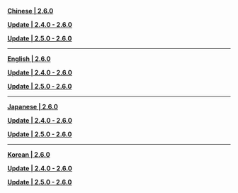 **[Chinese | 2.6.0](https://hk4e-download.oss-cn-shanghai.aliyuncs.com/client_app/download/pc_zip/20220318210005_l9zBcCngXHqIrxpk/Audio_Chinese_2.6.0.zip)**

**[Update | 2.4.0 - 2.6.0](https://hk4e-download.oss-cn-shanghai.aliyuncs.com/client_app/update/hk4e_cn/18/zh-cn_2.4.0_2.6.0_hdiff_9AkQhmDICMU8q3Jj.zip)**

**[Update | 2.5.0 - 2.6.0](https://hk4e-download.oss-cn-shanghai.aliyuncs.com/client_app/update/hk4e_cn/18/zh-cn_2.5.0_2.6.0_hdiff_MLvpJq9lZgHbTc1O.zip)**

---

**[English | 2.6.0](https://hk4e-download.oss-cn-shanghai.aliyuncs.com/client_app/download/pc_zip/20220318210005_l9zBcCngXHqIrxpk/Audio_English(US)_2.6.0.zip)**

**[Update | 2.4.0 - 2.6.0](https://hk4e-download.oss-cn-shanghai.aliyuncs.com/client_app/update/hk4e_cn/18/en-us_2.4.0_2.6.0_hdiff_0Ut2EZ9cCuwMsmSF.zip)**

**[Update | 2.5.0 - 2.6.0](https://hk4e-download.oss-cn-shanghai.aliyuncs.com/client_app/update/hk4e_cn/18/en-us_2.5.0_2.6.0_hdiff_PU3KXIpxaNW26y5Q.zip)**

---

**[Japanese | 2.6.0](https://hk4e-download.oss-cn-shanghai.aliyuncs.com/client_app/download/pc_zip/20220318210005_l9zBcCngXHqIrxpk/Audio_Japanese_2.6.0.zip)**

**[Update | 2.4.0 - 2.6.0](https://hk4e-download.oss-cn-shanghai.aliyuncs.com/client_app/update/hk4e_cn/18/ja-jp_2.4.0_2.6.0_hdiff_omWbUrt6uSgeAlPF.zip)**

**[Update | 2.5.0 - 2.6.0](https://hk4e-download.oss-cn-shanghai.aliyuncs.com/client_app/update/hk4e_cn/18/ja-jp_2.5.0_2.6.0_hdiff_VahNzv4fbux6G2jF.zip)**

---

**[Korean | 2.6.0](https://hk4e-download.oss-cn-shanghai.aliyuncs.com/client_app/download/pc_zip/20220318210005_l9zBcCngXHqIrxpk/Audio_Korean_2.6.0.zip)**

**[Update | 2.4.0 - 2.6.0](https://hk4e-download.oss-cn-shanghai.aliyuncs.com/client_app/update/hk4e_cn/18/ko-kr_2.4.0_2.6.0_hdiff_rGmPDBxlaed2jHcA.zip)**

**[Update | 2.5.0 - 2.6.0](https://hk4e-download.oss-cn-shanghai.aliyuncs.com/client_app/update/hk4e_cn/18/ko-kr_2.5.0_2.6.0_hdiff_xD8lLITNEQoikq2A.zip)**
